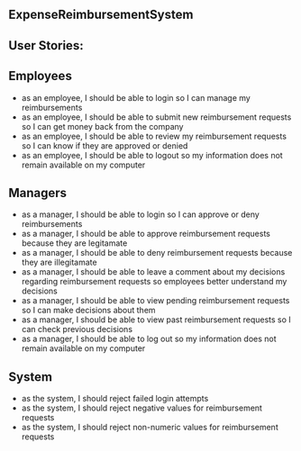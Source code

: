 ## ExpenseReimbursementSystem
## User Stories:
## Employees
- as an employee, I should be able to login so I can manage my reimbursements
- as an employee, I should be able to submit new reimbursement requests so I can get money back from the company
- as an employee, I should be able to review my reimbursement requests so I can know if they are approved or denied
- as an employee, I should be able to logout so my information does not remain available on my computer
##    Managers
- as a manager, I should be able to login so I can approve or deny reimbursements
- as a manager, I should be able to approve reimbursement requests because they are legitamate
- as a manager, I should be able to deny reimbursement requests because they are illegitamate
- as a manager, I should be able to leave a comment about my decisions regarding reimbursement requests so employees better understand my decisions
- as a manager, I should be able to view pending reimbursement requests so I can make decisions about them
- as a manager, I should be able to view past reimbursement requests so I can check previous decisions
- as a manager, I should be able to log out so my information does not remain available on my computer
## System
- as the system, I should reject failed login attempts
- as the system, I should reject negative values for reimbursement requests
- as the system, I should reject non-numeric values for reimbursement requests
